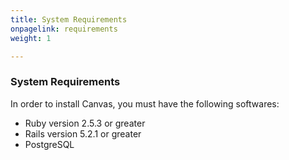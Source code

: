 ```yaml
---
title: System Requirements
onpagelink: requirements
weight: 1

---
```


### System Requirements

In order to install Canvas, you must have the following softwares:

- Ruby version 2.5.3 or greater
- Rails version 5.2.1 or greater
- PostgreSQL
 